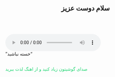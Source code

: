 <html lang="en">
<head>
    <meta charset="UTF-8">
    <meta http-equiv="X-UA-Compatible" content="IE=edge">
    <meta name="viewport" content="width=device-width, initial-scale=1.0">
    <title>Document</title>
</head>
<body>
    <center>
  <h2>سلام دوست عزیز</h2>
    </center>
<br>
<br>
<br>
<audio controls loop>
   <source src="گوش نکن.mp3"> 
</audio>
<br>
 <q dir="rtl">خسته نباشید</q>
<br>
<br>
<p style="color:rgba(14, 209, 102, 0.918) ;">صدای گوشیتون زیاد کنید و از اهنگ لذت ببرید </p>
</body>
</html>